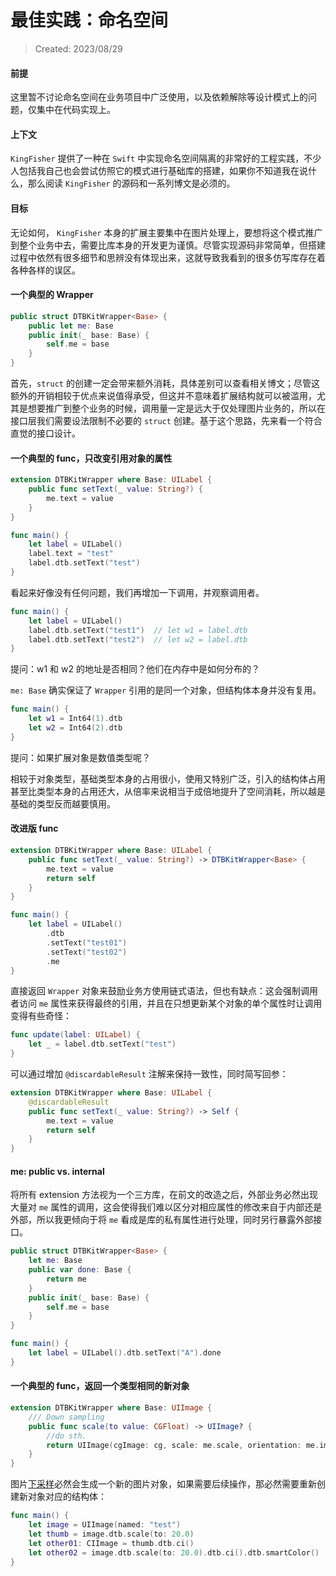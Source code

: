 # 最佳实践：命名空间

> Created: 2023/08/29



#### 前提

这里暂不讨论命名空间在业务项目中广泛使用，以及依赖解除等设计模式上的问题，仅集中在代码实现上。



#### 上下文

``KingFisher`` 提供了一种在 ``Swift`` 中实现命名空间隔离的非常好的工程实践，不少人包括我自己也会尝试仿照它的模式进行基础库的搭建，如果你不知道我在说什么，那么阅读 ``KingFisher`` 的源码和一系列博文是必须的。



#### 目标

无论如何， ``KingFisher`` 本身的扩展主要集中在图片处理上，要想将这个模式推广到整个业务中去，需要比库本身的开发更为谨慎。尽管实现源码非常简单，但搭建过程中依然有很多细节和思辨没有体现出来，这就导致我看到的很多仿写库存在着各种各样的误区。



#### 一个典型的 Wrapper

```swift
public struct DTBKitWrapper<Base> {
    public let me: Base
    public init(_ base: Base) {
        self.me = base
    }
}
```

首先，``struct`` 的创建一定会带来额外消耗，具体差别可以查看相关博文；尽管这额外的开销相较于优点来说值得承受，但这并不意味着扩展结构就可以被滥用，尤其是想要推广到整个业务的时候，调用量一定是远大于仅处理图片业务的，所以在接口层我们需要设法限制不必要的 ``struct`` 创建。基于这个思路，先来看一个符合直觉的接口设计。



#### 一个典型的 func，只改变引用对象的属性

```swift
extension DTBKitWrapper where Base: UILabel {
    public func setText(_ value: String?) {
		me.text = value
    }
}

func main() {
    let label = UILabel()
    label.text = "test"
    label.dtb.setText("test")
}
```

看起来好像没有任何问题，我们再增加一下调用，并观察调用者。

```swift
func main() {
    let label = UILabel()
    label.dtb.setText("test1")  // let w1 = label.dtb
    label.dtb.setText("test2")  // let w2 = label.dtb
}
```

提问：w1 和 w2 的地址是否相同？他们在内存中是如何分布的？

``me: Base`` 确实保证了 ``Wrapper`` 引用的是同一个对象，但结构体本身并没有复用。



```swift
func main() {
    let w1 = Int64(1).dtb
    let w2 = Int64(2).dtb
}
```

提问：如果扩展对象是数值类型呢？

相较于对象类型，基础类型本身的占用很小，使用又特别广泛，引入的结构体占用甚至比类型本身的占用还大，从倍率来说相当于成倍地提升了空间消耗，所以越是基础的类型反而越要慎用。



#### 改进版 func

```swift
extension DTBKitWrapper where Base: UILabel {
    public func setText(_ value: String?) -> DTBKitWrapper<Base> {
		me.text = value
        return self
    }
}

func main() {
    let label = UILabel()
    	.dtb
    	.setText("test01")
    	.setText("test02")
    	.me
}
```

直接返回 ``Wrapper`` 对象来鼓励业务方使用链式语法，但也有缺点：这会强制调用者访问 ``me`` 属性来获得最终的引用，并且在只想更新某个对象的单个属性时让调用变得有些奇怪：

```swift
func update(label: UILabel) {
    let _ = label.dtb.setText("test")
}
```

可以通过增加 ``@discardableResult`` 注解来保持一致性，同时简写回参：

```swift
extension DTBKitWrapper where Base: UILabel {
    @discardableResult
    public func setText(_ value: String?) -> Self {
        me.text = value
        return self
    }
}
```



#### me: public vs. internal

将所有 extension 方法视为一个三方库，在前文的改造之后，外部业务必然出现大量对 ``me`` 属性的调用，这会使得我们难以区分对相应属性的修改来自于内部还是外部，所以我更倾向于将 ``me`` 看成是库的私有属性进行处理，同时另行暴露外部接口。

```swift
public struct DTBKitWrapper<Base> {
    let me: Base
    public var done: Base {
        return me
    }
    public init(_ base: Base) {
        self.me = base
    }
}

func main() {
    let label = UILabel().dtb.setText("A").done
}
```



#### 一个典型的 func，返回一个类型相同的新对象

```swift
extension DTBKitWrapper where Base: UIImage {
    /// Down sampling
    public func scale(to value: CGFloat) -> UIImage? {
		//do sth.
		return UIImage(cgImage: cg, scale: me.scale, orientation: me.imageOrientation)
    }
}
```

图片[下采样](https://juejin.cn/post/6844903988077281288#heading-2)必然会生成一个新的图片对象，如果需要后续操作，那必然需要重新创建新对象对应的结构体：

```swift
func main() {
	let image = UIImage(named: "test")
    let thumb = image.dtb.scale(to: 20.0)
    let other01: CIImage = thumb.dtb.ci()
    let other02 = image.dtb.scale(to: 20.0).dtb.ci().dtb.smartColor()
}
```

